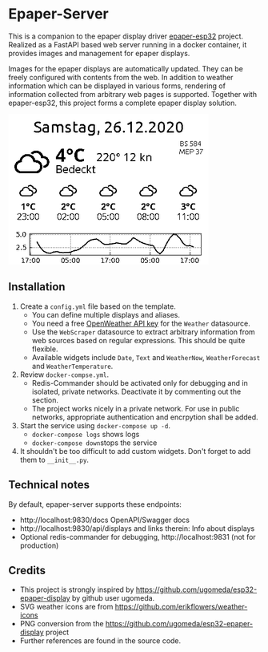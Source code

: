 Epaper-Server
=============

This is a companion to the epaper display driver [epaper-esp32](https://github.com/clausgf/epaper-esp32) project. Realized as a FastAPI based web server running in a docker container, it provides images and management for epaper displays.

Images for the epaper displays are automatically updated. They can be freely configured with contents from the web. In addition to weather information which can be displayed in various forms, rendering of information collected from arbitrary web pages is supported. Together with epaper-esp32, this project forms a complete epaper display solution.

![](doc/epaper-400x300.png)


Installation
------------
1. Create a `config.yml` file based on the template.
   - You can define multiple displays and aliases.
   - You need a free [OpenWeather API key](https://home.openweathermap.org/users/sign_up) for the `Weather` datasource.
   - Use the `WebScraper` datasource to extract arbitrary information from web sources based on regular expressions. This should be quite flexible.
   - Available widgets include `Date`, `Text` and `WeatherNow`, `WeatherForecast` and `WeatherTemperature`.
2. Review `docker-compse.yml`.
   - Redis-Commander should be activated only for debugging and in isolated, private networks. Deactivate it by commenting out the section.
   - The project works nicely in a private network. For use in public networks, appropriate authentication and encrpytion shall be added.
3. Start the service using `docker-compose up -d`.
   - `docker-compose logs` shows logs
   - `docker-compose down`stops the service
4. It shouldn't be too difficult to add custom widgets. Don't forget to add them to `__init__.py`.


Technical notes
---------------
By default, epaper-server supports these endpoints:
- http://localhost:9830/docs OpenAPI/Swagger docs
- http://localhost:9830/api/displays and links therein: Info about displays
- Optional redis-commander for debugging, http://localhost:9831 (not for production)


Credits
-------
- This project is strongly inspired by https://github.com/ugomeda/esp32-epaper-display by github user ugomeda.
- SVG weather icons are from https://github.com/erikflowers/weather-icons
- PNG conversion from the https://github.com/ugomeda/esp32-epaper-display project
- Further references are found in the source code.

